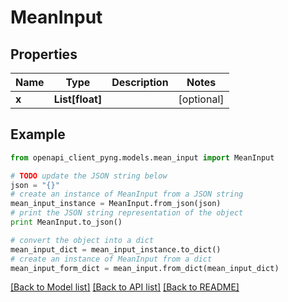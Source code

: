 # MeanInput


## Properties
Name | Type | Description | Notes
------------ | ------------- | ------------- | -------------
**x** | **List[float]** |  | [optional] 

## Example

```python
from openapi_client_pyng.models.mean_input import MeanInput

# TODO update the JSON string below
json = "{}"
# create an instance of MeanInput from a JSON string
mean_input_instance = MeanInput.from_json(json)
# print the JSON string representation of the object
print MeanInput.to_json()

# convert the object into a dict
mean_input_dict = mean_input_instance.to_dict()
# create an instance of MeanInput from a dict
mean_input_form_dict = mean_input.from_dict(mean_input_dict)
```
[[Back to Model list]](../README.md#documentation-for-models) [[Back to API list]](../README.md#documentation-for-api-endpoints) [[Back to README]](../README.md)


